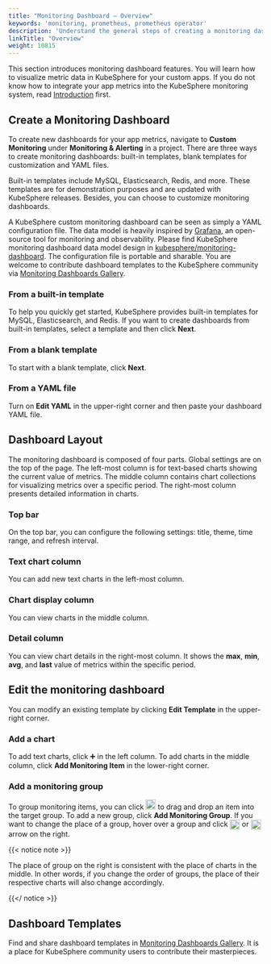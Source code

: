 ```yaml
---
title: "Monitoring Dashboard — Overview"
keywords: 'monitoring, prometheus, prometheus operator'
description: 'Understand the general steps of creating a monitoring dashboard as well as its layout.'
linkTitle: "Overview"
weight: 10815
---
```


This section introduces monitoring dashboard features. You will learn how to visualize metric data in KubeSphere for your custom apps. If you do not know how to integrate your app metrics into the KubeSphere monitoring system, read [Introduction](../../introduction/) first.

## Create a Monitoring Dashboard

To create new dashboards for your app metrics, navigate to **Custom Monitoring** under **Monitoring & Alerting** in a project. There are three ways to create monitoring dashboards: built-in templates, blank templates for customization and YAML files.

Built-in templates include MySQL, Elasticsearch, Redis, and more. These templates are for demonstration purposes and are updated with KubeSphere releases. Besides, you can choose to customize monitoring dashboards.

A KubeSphere custom monitoring dashboard can be seen as simply a YAML configuration file. The data model is heavily inspired by [Grafana](https://github.com/grafana/grafana), an open-source tool for monitoring and observability. Please find KubeSphere monitoring dashboard data model design in [kubesphere/monitoring-dashboard](https://github.com/kubesphere/monitoring-dashboard). The configuration file is portable and sharable. You are welcome to contribute dashboard templates to the KubeSphere community via [Monitoring Dashboards Gallery](https://github.com/kubesphere/monitoring-dashboard/tree/master/contrib/gallery). 

### From a built-in template

To help you quickly get started, KubeSphere provides built-in templates for MySQL, Elasticsearch, and Redis. If you want to create dashboards from built-in templates, select a template and then click **Next**.

### From a blank template

To start with a blank template, click **Next**.

### From a YAML file

Turn on **Edit YAML** in the upper-right corner and then paste your dashboard YAML file.

## Dashboard Layout

The monitoring dashboard is composed of four parts. Global settings are on the top of the page. The left-most column is for text-based charts showing the current value of metrics. The middle column contains chart collections for visualizing metrics over a specific period. The right-most column presents detailed information in charts.

### Top bar

On the top bar, you can configure the following settings: title, theme, time range, and refresh interval.

### Text chart column

You can add new text charts in the left-most column.

### Chart display column

You can view charts in the middle column.

### Detail column

You can view chart details in the right-most column. It shows the **max**, **min**, **avg**, and **last** value of metrics within the specific period.

## Edit the monitoring dashboard

You can modify an existing template by clicking **Edit Template** in the upper-right corner.

### Add a chart

To add text charts, click ➕ in the left column. To add charts in the middle column, click **Add Monitoring Item** in the lower-right corner.

### Add a monitoring group

To group monitoring items, you can click <img src="/images/docs/v3.3/project-user-guide/custom-application-monitoring/visualization/overview/six-dots.png" width="20px" alt="icon" /> to drag and drop an item into the target group. To add a new group, click **Add Monitoring Group**. If you want to change the place of a group, hover over a group and click <img src="/images/docs/v3.3/project-user-guide/custom-application-monitoring/visualization/overview/up-arrow.png" width="20px" align="center" /> or <img src="/images/docs/v3.3/project-user-guide/custom-application-monitoring/visualization/overview/down-arrow.png" width="20px" align="center" /> arrow on the right.

{{< notice note >}}

The place of group on the right is consistent with the place of charts in the middle. In other words, if you change the order of groups, the place of their respective charts will also change accordingly.

{{</ notice >}} 

## Dashboard Templates

Find and share dashboard templates in [Monitoring Dashboards Gallery](https://github.com/kubesphere/monitoring-dashboard/tree/master/contrib/gallery). It is a place for KubeSphere community users to contribute their masterpieces.
